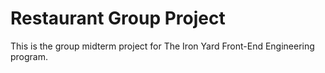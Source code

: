 # Restaurant Group Project
This is the group midterm project for The Iron Yard Front-End Engineering program.
